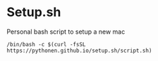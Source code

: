# Setup.sh

Personal bash script to setup a new mac
```
/bin/bash -c $(curl -fsSL https://pythonen.github.io/setup.sh/script.sh)
```
